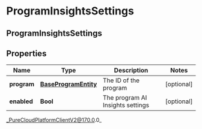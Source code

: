 # ProgramInsightsSettings

## ProgramInsightsSettings

## Properties

|Name | Type | Description | Notes|
|------------ | ------------- | ------------- | -------------|
| **program** | [**BaseProgramEntity**](BaseProgramEntity) | The ID of the program | [optional] |
| **enabled** | **Bool** | The program AI Insights settings | [optional] |



_PureCloudPlatformClientV2@170.0.0_
